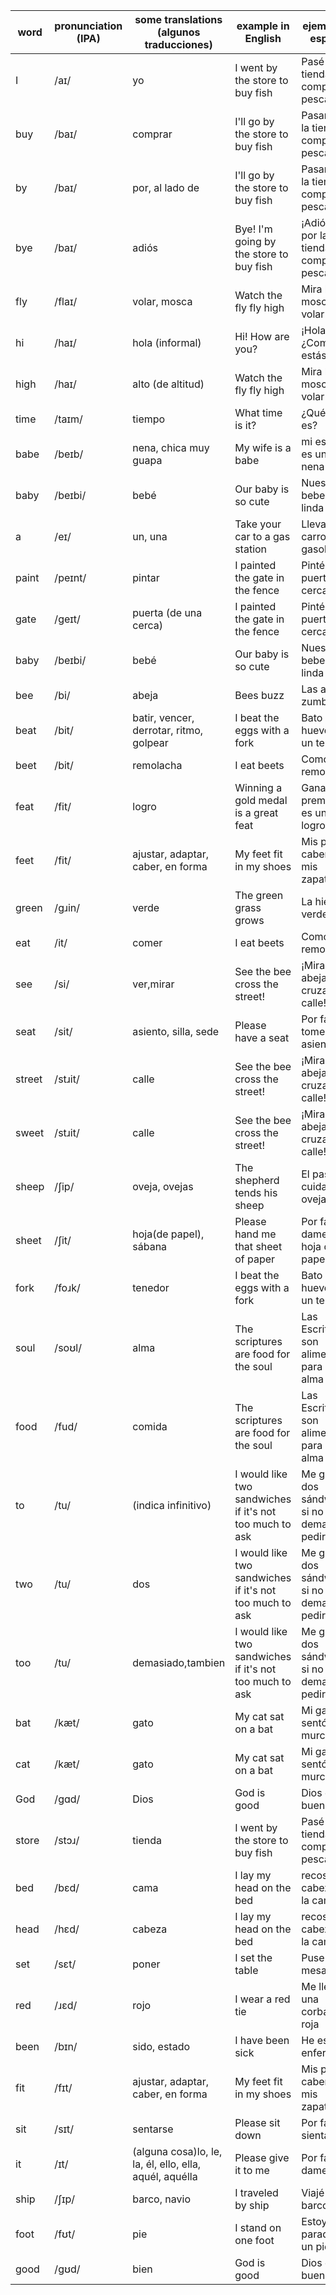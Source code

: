 |word|pronunciation (IPA)|some translations (algunos traducciones)|example in English|ejemplo en español|
|----|----|----|----|----|
|I|/aɪ/|yo|I went by the store to buy fish|Pasé por la tienda a comprar pescado|
|buy|/baɪ/|comprar|I'll go by the store to buy fish|Pasaré por la tienda a comprar pescado|
|by|/baɪ/|por, al lado de|I'll go by the store to buy fish|Pasaré por la tienda a comprar pescado|
|bye|/baɪ/|adiós|Bye! I'm going by the store to buy fish|¡Adiós! Voy por la tienda a comprar pescado|
|fly|/flaɪ/|volar, mosca|Watch the fly fly high|Mira la mosca volar alto|
|hi|/haɪ/|hola (informal)|Hi! How are you?|¡Hola! ¿Como estás?|
|high|/haɪ/|alto (de altitud)|Watch the fly fly high|Mira la mosca volar alto|
|time|/taɪm/|tiempo|What time is it?|¿Qué hora es?|
|babe|/beɪb/|nena, chica muy guapa|My wife is a babe|mi esposa es una nena|
|baby|/beɪbi/|bebé|Our baby is so cute|Nuestra bebe es tan linda|
|a|/eɪ/|un, una|Take your car to a gas station|Lleva tu carro a una gasolinera|
|paint|/peɪnt/|pintar|I painted the gate in the fence|Pinté la puerta en la cerca|
|gate|/ɡeɪt/|puerta (de una cerca)|I painted the gate in the fence|Pinté la puerta en la cerca|
|baby|/beɪbi/|bebé|Our baby is so cute|Nuestra bebe es tan linda|
|bee|/bi/|abeja|Bees buzz|Las abejas zumban|
|beat|/bit/|batir, vencer, derrotar, ritmo, golpear|I beat the eggs with a fork|Bato los huevos con un tenedor|
|beet|/bit/|remolacha|I eat beets|Como remolachas|
|feat|/fit/|logro|Winning a gold medal is a great feat|Ganando el premio oro es un gran logro|
|feet|/fit/|ajustar, adaptar, caber, en forma|My feet fit in my shoes|Mis pies caben en mis zapatos|
|green|/gɹin/|verde|The green grass grows|La hierba verde crece|
|eat|/it/|comer|I eat beets|Como remolachas|
|see|/si/|ver,mirar|See the bee cross the street!|¡Mira la abeja cruzar la calle!|
|seat|/sit/|asiento, silla, sede|Please have a seat|Por favor, tome asiento|
|street|/stɹit/|calle|See the bee cross the street!|¡Mira la abeja cruzar la calle!|
|sweet|/stɹit/|calle|See the bee cross the street!|¡Mira la abeja cruzar la calle!|
|sheep|/ʃip/|oveja, ovejas|The shepherd tends his sheep|El pastor cuida a sus ovejas|
|sheet|/ʃit/|hoja(de papel), sábana|Please hand me that sheet of paper|Por favor, dame aquel hoja de papel|
|fork|/foɹk/|tenedor|I beat the eggs with a fork|Bato los huevos con un tenedor|
|soul|/soʊl/|alma|The scriptures are food for the soul|Las Escrituras son alimento para el alma|
|food|/fud/|comida|The scriptures are food for the soul|Las Escrituras son alimento para el alma|
|to|/tu/|(indica infinitivo)|I would like two sandwiches if it's not too much to ask|Me gustaría dos sándwiches si no es demasiado pedir|
|two|/tu/|dos|I would like two sandwiches if it's not too much to ask|Me gustaría dos sándwiches si no es demasiado pedir|
|too|/tu/|demasiado,tambien|I would like two sandwiches if it's not too much to ask|Me gustaría dos sándwiches si no es demasiado pedir|
|bat|/kæt/|gato|My cat sat on a bat|Mi gato se sentó en un murciélago|
|cat|/kæt/|gato|My cat sat on a bat|Mi gato se sentó en un murciélago|
|God|/ɡɑd/|Dios|God is good|Dios es bueno|
|store|/stɔɹ/|tienda|I went by the store to buy fish|Pasé por la tienda a comprar pescado|
|bed|/bɛd/|cama|I lay my head on the bed|recosto mi cabeza en la cama|
|head|/hɛd/|cabeza|I lay my head on the bed|recosto mi cabeza en la cama|
|set|/sɛt/|poner|I set the table|Puse la mesa|
|red|/ɹɛd/|rojo|I wear a red tie|Me llevo una corbata roja|
|been|/bɪn/|sido, estado|I have been sick|He estado enfermo|
|fit|/fɪt/|ajustar, adaptar, caber, en forma|My feet fit in my shoes|Mis pies caben en mis zapatos|
|sit|/sɪt/|sentarse|Please sit down|Por favor, sientase|
|it|/ɪt/|(alguna cosa)lo, le, la, él, ello, ella, aquél, aquélla|Please give it to me|Por favor, damelo|
|ship|/ʃɪp/|barco, navio|I traveled by ship|Viajé en barco|
|foot|/fʊt/|pie|I stand on one foot|Estoy parado en un pie|
|good|/gʊd/|bien|God is good|Dios es bueno|
